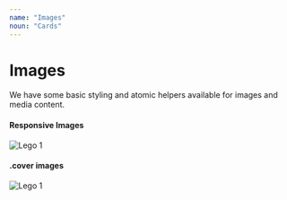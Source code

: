 ```yaml
---
name: "Images"
noun: "Cards"
---
```


# Images

We have some basic styling and atomic helpers available for images and media content.

<section class="content-columns">
  <div class="small-width">
     <h4>Responsive Images</h4>
    <img src="/images/lego-1.png" alt="Lego 1" />
  </div>
    <div class="small-width">
        <h4>.cover images</h4>
        <img src="/images/lego-1.png" class="cover" alt="Lego 1" />
    </div>
</section>


